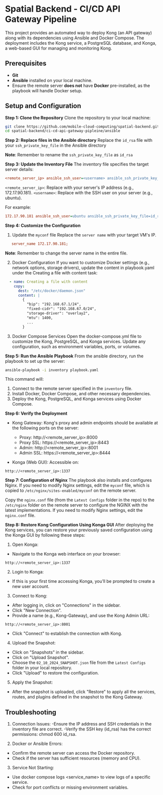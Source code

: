 # Spatial Backend - CI/CD API Gateway Pipeline

This project provides an automated way to deploy Kong (an API gateway) along with its dependencies using Ansible and Docker Compose. The deployment includes the Kong service, a PostgreSQL database, and Konga, a web-based GUI for managing and monitoring Kong.

## Prerequisites
- **Git**
- **Ansible** installed on your local machine.
- Ensure the remote server **does not** have **Docker** pre-installed, as the playbook will handle Docker setup.

## Setup and Configuration

**Step 1: Clone the Repository**
Clone the repository to your local machine:
   ```bash
   git clone https://github.com/mobile-cloud-computing/spatial-backend.git
cd spatial-backend/ci-cd-api-gateway-pipleine/ansible
   ```

**Step 2: Replace files in the Ansible directory**
Replace the `id_rsa` file with your `ssh_private_key_file` in the Ansible directory 

**Note**: Remember to rename the `ssh_private_key_file` as `id_rsa`

**Step 3: Update the Inventory File**
The inventory file specifies the target server details:
  ```ini
<remote_server_ip> ansible_ssh_user=<username> ansible_ssh_private_key_file=id_rsa
  ```

`<remote_server_ip>`: Replace with your server's IP address (e.g., 172.17.90.181).
`<username>`: Replace with the SSH user on your server (e.g., ubuntu).

For example:
 ```ini
172.17.90.181 ansible_ssh_user=ubuntu ansible_ssh_private_key_file=id_rsa
 ```

**Step 4: Customize the Configuration**
1. Update the `myconf` file
Replace the `server name` with your target VM's IP.
 ```ini
    server_name 172.17.90.181;
 ```
**Note**: Remember to change the server name in the entire file.

2. Docker Configuration
If you want to customize Docker settings (e.g., network options, storage drivers), update the content in playbook.yaml under the Creating a file with content task:

```yaml
  - name: Creating a file with content
    copy:
      dest: "/etc/docker/daemon.json"
      content: |
        {
          "bip": "192.168.67.1/24",
          "fixed-cidr": "192.168.67.0/24",
          "storage-driver": "overlay2",
          "mtu": 1400,
          ...
        }
```
3. Docker Compose Services
Open the docker-compose.yml file to customize the Kong, PostgreSQL, and Konga services. Update any configuration, such as environment variables, ports, or volumes.

**Step 5: Run the Ansible Playbook**
From the ansible directory, run the playbook to set up the server:
```bash
ansible-playbook -i inventory playbook.yaml
```

This command will:
1. Connect to the remote server specified in the `inventory` file.
2. Install Docker, Docker Compose, and other necessary dependencies.
3. Deploy the Kong, PostgreSQL, and Konga services using Docker Compose.

**Step 6: Verify the Deployment**
- Kong Gateway: Kong's proxy and admin endpoints should be available at the following ports on the server:
  - Proxy: http://<remote_server_ip>:8000
  - Proxy SSL: https://<remote_server_ip>:8443
  - Admin: http://<remote_server_ip>:8001
  - Admin SSL: https://<remote_server_ip>:8444

- Konga (Web GUI): Accessible on:
```arduino
http://<remote_server_ip>:1337
```

**Step 7: Configuration of Nginx**
The playbook also installs and configures Nginx. If you need to modify Nginx settings, edit the `myconf` file, which is copied to `/etc/nginx/sites-enabled/myconf` on the remote server. 

Copy the `nginx.conf` file (from the `Latest Configs` folder in the repo) to the `/etc/nginx` folder on the remote server to configure the NGINX with the latest implementations. If you need to modify Nginx settings, edit the `nginx.conf` file.

**Step 8: Restore Kong Configuration Using Konga GUI**
After deploying the Kong services, you can restore your previously saved configuration using the Konga GUI by following these steps:

1. Open Konga:
- Navigate to the Konga web interface on your browser:
```arduino
http://<remote_server_ip>:1337
```

2. Login to Konga:
- If this is your first time accessing Konga, you’ll be prompted to create a new user account.

3. Connect to Kong:
- After logging in, click on "Connections" in the sidebar.
- Click "New Connection".
- Provide a name (e.g., Kong-Gateway), and use the Kong Admin URL:
```arduino
http://<remote_server_ip>:8001
```
- Click "Connect" to establish the connection with Kong.

4. Upload the Snapshot:
- Click on "Snapshots" in the sidebar.
- Click on "Upload Snapshot".
- Choose the `02_10_2024_SNAPSHOT.json` file from the `Latest Configs` folder in your local repository.
- Click "Upload" to restore the configuration.

5. Apply the Snapshot:
- After the snapshot is uploaded, click "Restore" to apply all the services, routes, and plugins defined in the snapshot to the Kong Gateway.

## Troubleshooting

1. Connection Issues:
-Ensure the IP address and SSH credentials in the inventory file are correct.
-Verify the SSH key (id_rsa) has the correct permissions: chmod 600 id_rsa.

2. Docker or Ansible Errors:
- Confirm the remote server can access the Docker repository.
- Check if the server has sufficient resources (memory and CPU).

3. Service Not Starting:
- Use docker compose logs <service_name> to view logs of a specific service.
- Check for port conflicts or missing environment variables.
